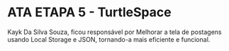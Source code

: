 # ATA ETAPA 5 - TurtleSpace
Kayk Da Silva Souza, ficou responsável por Melhorar a tela de postagens usando Local Storage e JSON, tornando-a mais eficiente e funcional.
